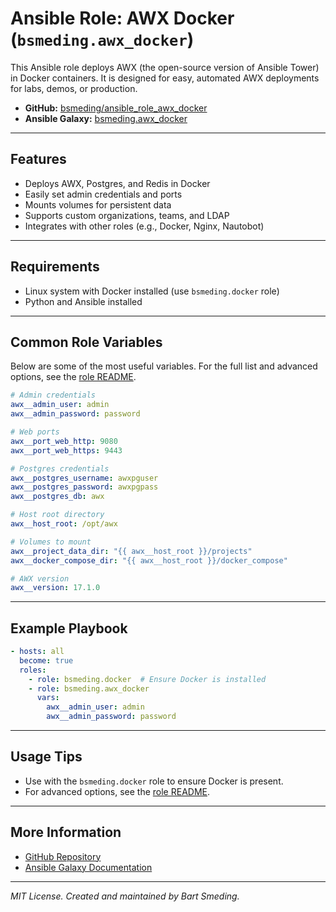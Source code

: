 # Ansible Role: AWX Docker (`bsmeding.awx_docker`)

This Ansible role deploys AWX (the open-source version of Ansible Tower) in Docker containers. It is designed for easy, automated AWX deployments for labs, demos, or production.

- **GitHub:** [bsmeding/ansible_role_awx_docker](https://github.com/bsmeding/ansible_role_awx_docker)
- **Ansible Galaxy:** [bsmeding.awx_docker](https://galaxy.ansible.com/bsmeding/awx_docker)

---

## Features
- Deploys AWX, Postgres, and Redis in Docker
- Easily set admin credentials and ports
- Mounts volumes for persistent data
- Supports custom organizations, teams, and LDAP
- Integrates with other roles (e.g., Docker, Nginx, Nautobot)

---

## Requirements
- Linux system with Docker installed (use `bsmeding.docker` role)
- Python and Ansible installed

---

## Common Role Variables
Below are some of the most useful variables. For the full list and advanced options, see the [role README](https://github.com/bsmeding/ansible_role_awx_docker#role-variables).

```yaml
# Admin credentials
awx__admin_user: admin
awx__admin_password: password

# Web ports
awx__port_web_http: 9080
awx__port_web_https: 9443

# Postgres credentials
awx__postgres_username: awxpguser
awx__postgres_password: awxpgpass
awx__postgres_db: awx

# Host root directory
awx__host_root: /opt/awx

# Volumes to mount
awx__project_data_dir: "{{ awx__host_root }}/projects"
awx__docker_compose_dir: "{{ awx__host_root }}/docker_compose"

# AWX version
awx__version: 17.1.0
```

---

## Example Playbook
```yaml
- hosts: all
  become: true
  roles:
    - role: bsmeding.docker  # Ensure Docker is installed
    - role: bsmeding.awx_docker
      vars:
        awx__admin_user: admin
        awx__admin_password: password
```

---

## Usage Tips
- Use with the `bsmeding.docker` role to ensure Docker is present.
- For advanced options, see the [role README](https://github.com/bsmeding/ansible_role_awx_docker#role-variables).

---

## More Information
- [GitHub Repository](https://github.com/bsmeding/ansible_role_awx_docker)
- [Ansible Galaxy Documentation](https://galaxy.ansible.com/bsmeding/awx_docker)

---

*MIT License. Created and maintained by Bart Smeding.*
